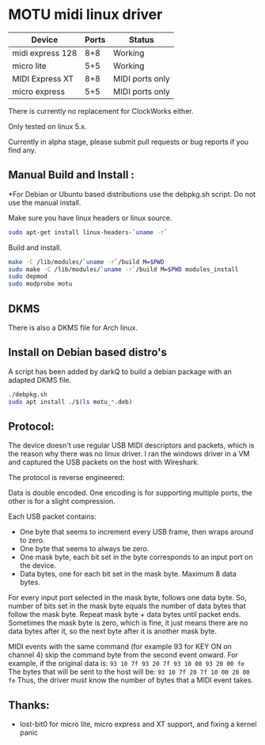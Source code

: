 MOTU midi linux driver
==================================

| Device           | Ports | Status          |
|------------------|-------|-----------------|
| midi express 128 | 8+8   | Working         |
| micro lite       | 5+5   | Working         |
| MIDI Express XT  | 8+8   | MIDI ports only |
| micro express    | 5+5   | MIDI ports only |

There is currently no replacement for ClockWorks either.

Only tested on linux 5.x.

Currently in alpha stage, please submit pull requests or bug reports if you find any.

Manual Build and Install :
--------------------------

*For Debian or Ubuntu based distributions use the debpkg.sh script. Do not use the manual install.

Make sure you have linux headers or linux source.

```bash
sudo apt-get install linux-headers-`uname -r`
```

Build and install.

```bash
make -C /lib/modules/`uname -r`/build M=$PWD
sudo make -C /lib/modules/`uname -r`/build M=$PWD modules_install
sudo depmod
sudo modprobe motu
```

DKMS
----

There is also a DKMS file for Arch linux.

Install on Debian based distro's
--------------------------------

A script has been added by darkQ to build a debian package with an adapted DKMS file.
```bash
./debpkg.sh
sudo apt install ./$(ls motu_*.deb)
```


Protocol:
---------

The device doesn't use regular USB MIDI descriptors and packets, which is the reason why there was no linux driver.
I ran the windows driver in a VM and captured the USB packets on the host with Wireshark.

The protocol is reverse engineered:

Data is double encoded. One encoding is for supporting multiple ports, the other is for a slight compression.

Each USB packet contains:
- One byte that seems to increment every USB frame, then wraps around to zero.
- One byte that seems to always be zero.
- One mask byte, each bit set in the byte corresponds to an input port on the device.
- Data bytes, one for each bit set in the mask byte. Maximum 8 data bytes.

For every input port selected in the mask byte, follows one data byte.
So, number of bits set in the mask byte equals
the number of data bytes that follow the mask byte.
Repeat mask byte + data bytes until packet ends.
Sometimes the mask byte is zero, which is fine,
it just means there are no data bytes after  it,
so the next byte after it is another mask byte.

MIDI events with the same command (for example 93 for KEY ON on channel 4)
skip the command byte from the second event onward.
For example, if the original data is:
```93 10 7f 93 20 7f 93 10 00 93 20 00 fe```
The bytes that will be sent to the host will be:
```93 10 7f 20 7f 10 00 20 00 fe```
Thus, the driver must know the number of bytes that a MIDI event takes.

Thanks:
-------

* lost-bit0 for micro lite, micro express and XT support, and fixing a kernel panic
